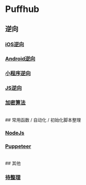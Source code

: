 # Puffhub


##  逆向

### [iOS逆向](Crack/iOS-Crack/index.md)

### [Android逆向](Crack/Android-Crack/index.md)

### [小程序逆向](Crack/MiniProgram-JS/index.md)

### [JS逆向](Crack/JS-Crack/index.md)

### [加密算法]()



<br /> 
## 常用函数 / 自动化 / 初始化脚本整理

### [NodeJs](Syntax/NodeJs.md)

### [Puppeteer](Syntax/Puppeteer.md)

<br />
## 其他

### [待整理](Other/index.md)
<!--
	Arm汇编
	Frida/objection 
	
	Android 更新wx机器人
	
	
	实战方向
	
	gof
-->